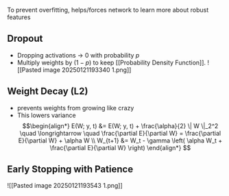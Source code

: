 To prevent overfitting, helps/forces network to learn more about robust features

## Dropout
- Dropping activations -> 0 with probability $p$
- Multiply weights by ($1-p$) to keep [[Probability Density Function]].
![[Pasted image 20250121193340 1.png]]

## Weight Decay (L2)
- prevents weights from growing like crazy
- This lowers variance
$$\begin{align*}
E(W; y, t) &= E(W; y, t) + \frac{\alpha}{2} \| W \|_2^2 \quad \longrightarrow \quad \frac{\partial E}{\partial W} = \frac{\partial E}{\partial W} + \alpha W \\
W_{t+1} &= W_t - \gamma \left( \alpha W_t + \frac{\partial E}{\partial W} \right)
\end{align*}
$$
## Early Stopping with Patience
![[Pasted image 20250121193543 1.png]]

